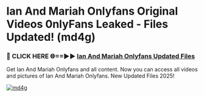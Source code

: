 # Ian And Mariah Onlyfans Original Videos 0nlyFans Leaked - Files Updated! (md4g)

<h3>🔴 CLICK HERE 🌐==►► <a href="https://tinyurl.com/3hn5wdd3" rel="nofollow">Ian And Mariah Onlyfans Updated Files</a></h3>

Get Ian And Mariah Onlyfans and all content. Now you can access all videos and pictures of Ian And Mariah Onlyfans. New Updated Files 2025!

[![md4g](https://i.imgur.com/4HnBqBT.gif)](https://tinyurl.com/3hn5wdd3)
